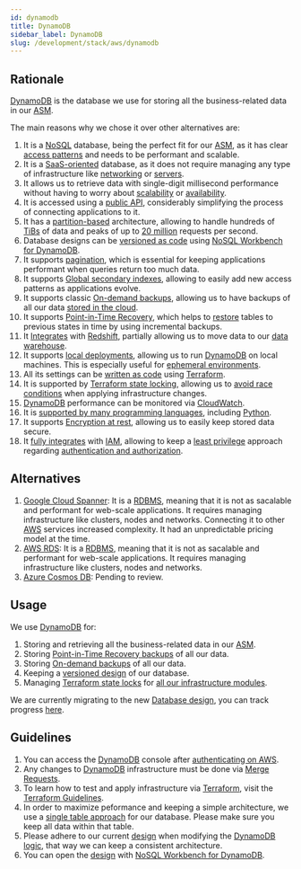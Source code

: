 ```yaml
---
id: dynamodb
title: DynamoDB
sidebar_label: DynamoDB
slug: /development/stack/aws/dynamodb
---
```


## Rationale

[DynamoDB][DYNAMODB] is the database
we use for storing
all the business-related data
in our [ASM][ASM].

The main reasons why we chose it
over other alternatives are:

1. It is a
    [NoSQL][RDBMS]
    database,
    being the perfect fit for our
    [ASM][ASM],
    as it has clear
    [access patterns](https://docs.aws.amazon.com/amazondynamodb/latest/developerguide/bp-modeling-nosql-B.html)
    and needs to be performant and scalable.
1. It is a
    [SaaS-oriented](https://en.wikipedia.org/wiki/Software_as_a_service)
    database,
    as it does not require
    managing any type of
    infrastructure like
    [networking](https://en.wikipedia.org/wiki/Computer_network)
    or
    [servers](https://en.wikipedia.org/wiki/Server_(computing)).
1. It allows us to retrieve data
    with single-digit millisecond performance
    without having to worry about
    [scalability](https://en.wikipedia.org/wiki/Scalability)
    or
    [availability](https://en.wikipedia.org/wiki/Availability).
1. It is accessed using a
    [public API](https://docs.aws.amazon.com/amazondynamodb/latest/developerguide/HowItWorks.API.html),
    considerably simplifying the process
    of connecting applications to it.
1. It has a
    [partition-based](https://docs.aws.amazon.com/amazondynamodb/latest/developerguide/HowItWorks.Partitions.html)
    architecture,
    allowing to handle
    hundreds of [TiBs](https://es.wikipedia.org/wiki/Tebibyte)
    of data
    and peaks of up to [20 million][DYNAMODB]
    requests per second.
1. Database designs can be
    [versioned as code](https://gitlab.com/fluidattacks/product/-/blob/148eccecfb68b6d5cd2c0418679330c0d6c02c2b/integrates/arch/database-design.json)
    using
    [NoSQL Workbench for DynamoDB](https://docs.aws.amazon.com/amazondynamodb/latest/developerguide/workbench.html).
1. It supports
    [pagination](https://docs.aws.amazon.com/amazondynamodb/latest/developerguide/Query.Pagination.html),
    which is essential
    for keeping applications performant
    when queries return too much data.
1. It supports
    [Global secondary indexes](https://docs.aws.amazon.com/amazondynamodb/latest/developerguide/GSI.OnlineOps.html),
    allowing to easily add
    new access patterns
    as applications evolve.
1. It supports classic
    [On-demand backups](https://docs.aws.amazon.com/amazondynamodb/latest/developerguide/backuprestore_HowItWorks.html),
    allowing us to have
    backups of all our data
    [stored in the cloud](https://gitlab.com/fluidattacks/product/-/blob/cc1e9585a9e94670d040f680d75667907c3c5733/integrates/deploy/backup/terraform/dynamodb.tf).
1. It supports
    [Point-in-Time Recovery](https://gitlab.com/fluidattacks/product/-/blob/cc1e9585a9e94670d040f680d75667907c3c5733/integrates/deploy/database/terraform/integrates-table.tf#L75),
    which helps to
    [restore](https://docs.aws.amazon.com/amazondynamodb/latest/developerguide/PointInTimeRecovery.html)
    tables to previous states in time
    by using incremental backups.
1. It
    [Integrates](https://docs.aws.amazon.com/amazondynamodb/latest/developerguide/RedshiftforDynamoDB.html)
    with
    [Redshift](/development/stack/aws/redshift/),
    partially allowing us to move data to our
    [data warehouse](https://en.wikipedia.org/wiki/Data_warehouse).
1. It supports
    [local deployments](https://docs.aws.amazon.com/amazondynamodb/latest/developerguide/DynamoDBLocal.html),
    allowing us to run [DynamoDB][DYNAMODB]
    on local machines.
    This is especially useful for
    [ephemeral environments](/about/security/integrity/developing-integrity#ephemeral-environments).
1. All its settings can be
    [written as code](https://registry.terraform.io/providers/hashicorp/aws/latest/docs/resources/dynamodb_global_table)
    using
    [Terraform](/development/stack/terraform/).
1. It is supported by
    [Terraform state locking](https://www.terraform.io/docs/language/settings/backends/s3.html#dynamodb-state-locking),
    allowing us to
    [avoid race conditions](https://www.terraform.io/docs/language/state/locking.html)
    when applying infrastructure changes.
1. [DynamoDB][DYNAMODB] performance
    can be monitored via
    [CloudWatch](/development/stack/aws/cloudwatch/).
1. It is
    [supported by many programming languages](https://docs.aws.amazon.com/amazondynamodb/latest/developerguide/GettingStarted.html),
    including
    [Python](https://boto3.amazonaws.com/v1/documentation/api/latest/reference/services/dynamodb.html).
1. It supports
    [Encryption at rest](https://docs.aws.amazon.com/amazondynamodb/latest/developerguide/EncryptionAtRest.html),
    allowing us to easily
    keep stored data secure.
1. It
    [fully integrates](https://docs.aws.amazon.com/amazondynamodb/latest/developerguide/authentication-and-access-control.html)
    with
    [IAM](/development/stack/aws/iam/),
    allowing to keep a
    [least privilege](/criteria/requirements/186)
    approach
    regarding
    [authentication and authorization](https://securityboulevard.com/2020/06/authentication-vs-authorization-defined-whats-the-difference-infographic/).

## Alternatives

1. [Google Cloud Spanner](https://cloud.google.com/spanner/docs):
    It is a
    [RDBMS][RDBMS],
    meaning that it is not
    as sacalable and performant
    for web-scale applications.
    It requires managing infrastructure like
    clusters, nodes and networks.
    Connecting it to other
    [AWS](/development/stack/aws/)
    services increased complexity.
    It had an unpredictable
    pricing model at the time.
1. [AWS RDS](https://aws.amazon.com/rds/):
    It is a
    [RDBMS][RDBMS],
    meaning that it is not
    as sacalable and performant
    for web-scale applications.
    It requires managing infrastructure like
    clusters, nodes and networks.
1. [Azure Cosmos DB](https://azure.microsoft.com/en-us/free/cosmos-db/):
    Pending to review.

## Usage

We use [DynamoDB][DYNAMODB] for:

1. Storing and retrieving all
    the business-related data
    in our [ASM][ASM].
1. Storing
    [Point-in-Time Recovery backups](https://gitlab.com/fluidattacks/product/-/blob/cc1e9585a9e94670d040f680d75667907c3c5733/integrates/deploy/database/terraform/integrates-table.tf#L75)
    of all our data.
1. Storing
    [On-demand backups](https://gitlab.com/fluidattacks/product/-/blob/cc1e9585a9e94670d040f680d75667907c3c5733/integrates/deploy/backup/terraform/dynamodb.tf)
    of all our data.
1. Keeping a
    [versioned design](https://gitlab.com/fluidattacks/product/-/blob/148eccecfb68b6d5cd2c0418679330c0d6c02c2b/integrates/arch/database-design.json)
    of our database.
1. Managing
    [Terraform state locks](https://www.terraform.io/docs/language/settings/backends/s3.html#dynamodb-state-locking)
    for
    [all our infrastructure modules](https://gitlab.com/fluidattacks/product/-/blob/148eccecfb68b6d5cd2c0418679330c0d6c02c2b/makes/applications/makes/ci/src/terraform/dynamodb_lock.tf).

We are currently migrating to the new
[Database design][DESIGN],
you can track progress
[here](https://gitlab.com/fluidattacks/product/-/issues/4329).

## Guidelines

1. You can access the
    [DynamoDB][DYNAMODB] console
    after [authenticating on AWS](/development/stack/aws#guidelines).
1. Any changes to
    [DynamoDB][DYNAMODB]
    infrastructure must be done via
    [Merge Requests](https://docs.gitlab.com/ee/user/project/merge_requests/).
1. To learn how to test and apply infrastructure via [Terraform](/development/stack/terraform/),
    visit the
    [Terraform Guidelines](/development/stack/terraform#guidelines).
1. In order to maximize peformance
    and keeping a simple architecture,
    we use a
    [single table approach](https://gitlab.com/fluidattacks/product/-/blob/148eccecfb68b6d5cd2c0418679330c0d6c02c2b/integrates/deploy/database/terraform/integrates-table.tf#L52)
    for our database.
    Please make sure
    you keep all data within that table.
1. Please adhere to our current [design][DESIGN]
    when modifying the
    [DynamoDB logic](https://gitlab.com/fluidattacks/product/-/tree/master/integrates/back/src/dynamodb),
    that way we can keep
    a consistent architecture.
1. You can open the [design][DESIGN] with
    [NoSQL Workbench for DynamoDB](https://docs.aws.amazon.com/amazondynamodb/latest/developerguide/workbench.html).

[DYNAMODB]: https://aws.amazon.com/dynamodb/
[ASM]: https://fluidattacks.com/categories/asm/
[RDBMS]: https://docs.aws.amazon.com/amazondynamodb/latest/developerguide/SQLtoNoSQL.WhyDynamoDB.html
[DESIGN]: https://gitlab.com/fluidattacks/product/-/blob/master/integrates/arch/database-design.json
